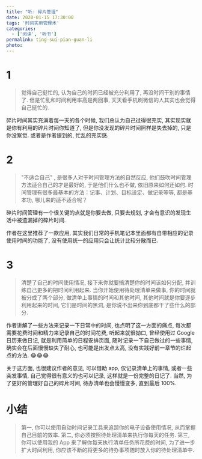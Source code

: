 ```yaml
---
title: "听: 碎片管理"
date: 2020-01-15 17:30:00
tags: '时间实用管理术'
categories:
  - ['阅读', '听书']
permalink: ting-sui-pian-guan-li
photo:
---
```


# 1

> 觉得自己挺忙的, 认为自己的时间已经被充分利用了, 再没时间干别的事情了. 但是忙乱和时间利用率高是两回事, 天天看手机刷微信的人其实也会觉得自己挺忙的.

碎片时间其实充满着每一天的各个时候, 我们总认为自己过得很充实, 其实现实就是你有利用的碎片时间你知道了, 但是你没发现的碎片时间照样是失去掉的, 只是你没察觉. 或者是作者提到的, 忙乱的充实感.

<!-- more -->

# 2

>  "不适合自己" , 是很多人对于时间管理方法的自然反应, 他们鼓吹时间管理方法适合自己的才是最好的, 于是他们什么也不做, 依旧原来如何还如何. 时间管理有很多最基本的方法：记事、计划、目标设定、做记录等等, 都是基本功, 哪儿来的适不适合呢？

碎片时间管理有一个很关键的点就是你要去做, 只要去规划, 才会有意识的发现生活中被遗漏掉的碎片时间.

作者在这里推荐了一款应用, 其实我们日常的手机笔记本里面都有自带相应的记录使用时间的功能了, 没有使用统一的应用只会让统计比较分散而已.

# 3

> 清楚了自己的时间使用情况, 接下来你就要搞清楚你的时间该如何分配, 并训练自己更多的把时间利用起来.
> 当你开始使用待处理清单来做事, 你的时间就被分成了两个部分, 做清单上事情的时间和其他时间, 其他时间就是你要逐步利用起来的时间, 它们是时间的黑洞, 是你说不出来你到底都干了些什么的部分.

作者讲解了一些方法来记录一下日常中的时间, 也点明了这一方面的痛点, 每次都需要花费时间和精力来记录自己的时间花费, 听起来就很拗口, 曾经使用过 Google 日历来做日记, 就是利用简单的日程安排页面, 随时记录一下自己做过的一些事情, 确实会在后面慢慢缺失了耐心, 也可能是出发点太高, 没有实践好前一章节的烂起点的方法. :joy::joy::joy:

关于这方面, 也很建议作者的意见, 可以借助 app, 仅记录清单上的事情, 或者一些突发事情, 自己觉得很有意义的也可以记录, 这样就是一份完整的日记了. 当然, 为了更好的管理好自己的碎片时间, 待办清单也会慢慢变多, 直到最后 100%.

# 小结

> 第一, 你可以使用自动时间记录工具来追踪你的电子设备使用情况, 从而掌握自己目前的效率.  第二, 你必须按照待处理清单来执行你每天的任务.  第三, 你可以使用我的 App 来了解你每天执行清单任务所花费的时间, 为了进一步扩大时间利用, 你应该不断的将更多的待办事项随时放入你的待处理清单中.
